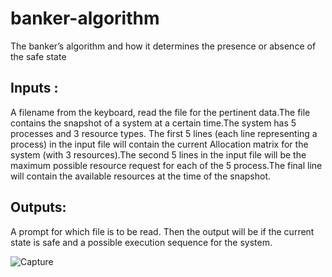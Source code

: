 # banker-algorithm
The banker’s algorithm and how it determines the presence or absence of the safe state

## Inputs :
A filename from the keyboard, read the file for the pertinent data.The file contains the
snapshot of a system at a certain time.The system has 5 processes and 3 resource
types.
The first 5 lines (each line representing a process) in the input file will contain the current
Allocation matrix for the system (with 3 resources).The second 5 lines in the input file will
be the maximum possible resource request for each of the 5 process.The final line will
contain the available resources at the time of the snapshot.

## Outputs:
A prompt for which file is to be read. Then the output will be if the current state is safe
and a possible execution sequence for the system.

![Capture](https://user-images.githubusercontent.com/66730765/103138736-286f5100-46de-11eb-9aa2-9b7a28bf8218.PNG)
